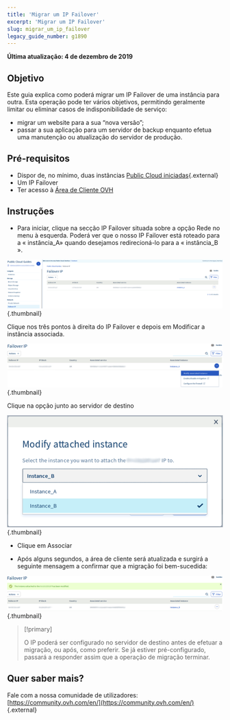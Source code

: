 ```yaml
---
title: 'Migrar um IP Failover'
excerpt: 'Migrar um IP Failover'
slug: migrar_um_ip_failover
legacy_guide_number: g1890
---
```


**Última atualização: 4 de dezembro de 2019**

##  Objetivo
Este guia explica como poderá migrar um IP Failover de uma instância para outra. Esta operação pode ter vários objetivos, permitindo geralmente limitar ou eliminar casos de indisponibilidade de serviço:

- migrar um website para a sua “nova versão”;
- passar a sua aplicação para um servidor de backup enquanto efetua uma manutenção ou atualização do servidor de produção.


## Pré-requisitos

- Dispor de, no mínimo, duas instâncias [Public Cloud iniciadas](https://www.ovhcloud.com/pt/public-cloud/){.external}
- Um IP Failover
- Ter acesso à [Área de Cliente OVH](https://www.ovh.com/auth/?action=gotomanager)

## Instruções

- Para iniciar, clique na secção IP Failover situada sobre a opção Rede no menu à esquerda. Poderá ver que o nosso IP Failover está roteado para a « instância_A» quando desejamos redirecioná-lo para a « instância_B ». 

![ip-failover](images/failover.png){.thumbnail}

Clique nos três pontos à direita do IP Failover e depois em Modificar a instância associada. 

![ip-failover](images/modify.png){.thumbnail}

Clique na opção junto ao servidor de destino

![ip-failover](images/modify1.png){.thumbnail}

- Clique em Associar

- Após alguns segundos, a área de cliente será atualizada e surgirá a seguinte mensagem a confirmar que a migração foi bem-sucedida:

![ip-failover](images/modify2.png){.thumbnail}


> [!primary]
>
> O IP poderá ser configurado no servidor de destino antes de efetuar a migração, ou após, como preferir. Se já estiver pré-configurado, passará a responder assim que a operação de migração terminar.


## Quer saber mais?

Fale com a nossa comunidade de utilizadores: [https://community.ovh.com/en/](https://community.ovh.com/en/) {.external}